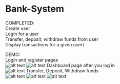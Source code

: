 # Bank-System
COMPLETED:\
Create user\
Login for a user\
Transfer, deposit, withdraw funds from user\
Display transactions for a given user\

DEMO:\
Login and register pages\
![alt text](https://i.ibb.co/m6dPPLD/d.png)
![alt text](https://i.ibb.co/5vkTvW4/g.png)
Dashboard page after you log in\
![alt text](https://i.ibb.co/v4XmQgD/unknown.png)
Transfer, Deposit, Withdraw funds\
![alt text](https://i.ibb.co/qR48QG0/uknown2.png)
![alt text](https://i.ibb.co/SBtsZ2q/unknown4.png)
![alt text](https://i.ibb.co/MCvRmxN/unknown3.png)

